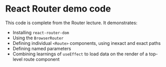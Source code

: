 # React Router demo code

This code is complete from the Router lecture. It demonstrates:

* Installing `react-router-dom`
* Using the `BrowserRouter`
* Defining individual `<Route>` components, using inexact and exact paths
* Defining named parameters
* Combining learnings of `useEffect` to load data on the render of a top-level route component
